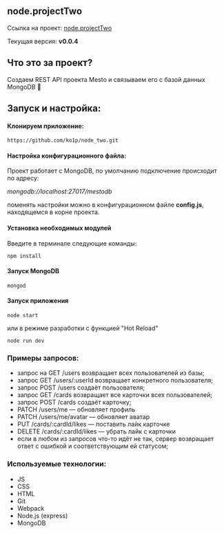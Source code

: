## node.projectTwo

Ссылка на проект: [node.projectTwo](https://github.com/ko1p/node_two "REST API проекта Mesto")

Текущая версия: **v0.0.4**

## Что это за проект?

Создаем REST API проекта Mesto и связываем его с базой данных MongoDB :floppy_disk:

## Запуск и настройка:

#### Клонируем приложение:

    https://github.com/ko1p/node_two.git

#### Настройка конфигурационного файла:

Проект работает с MongoDB, по умолчанию подключение происходит по адресу:

_mongodb://localhost:27017/mestodb_

поменять настройки можно в конфигурационном файле **config.js**, находящемся в корне проекта.

#### Установка необходимых модулей
Введите в терминале следующие команды:

    npm install
#### Запуск MongoDB
    mongod
#### Запуск приложения
    node start
    
или в режиме разработки с функцией "Hot Reload"

    node run dev 

### Примеры запросов:

- запрос на GET /users возвращает всех пользователей из базы;
- запрос GET /users/:userId возвращает конкретного пользователя;
- запрос POST /users создаёт пользователя;
- запрос GET /cards возвращает все карточки всех пользователей;
- запрос POST /cards создаёт карточку;
- PATCH /users/me — обновляет профиль
- PATCH /users/me/avatar — обновляет аватар
- PUT /cards/:cardId/likes — поставить лайк карточке
- DELETE /cards/:cardId/likes — убрать лайк с карточки
- если в любом из запросов что-то идёт не так, сервер возвращает ответ с ошибкой и соответствующим ей статусом;

###  Используемые технологии:

- JS
- CSS
- HTML
- Git
- Webpack
- Node.js (express)
- MongoDB
